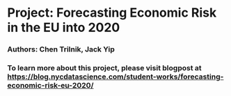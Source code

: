 # Project: Forecasting Economic Risk in the EU into 2020
### Authors: Chen Trilnik, Jack Yip
### To learn more about this project, please visit blogpost at https://blog.nycdatascience.com/student-works/forecasting-economic-risk-eu-2020/
